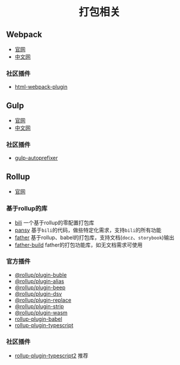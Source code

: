 <h1 align="center">
  打包相关
</h1>

## Webpack

- [官网](https://webpack.js.org)
- [中文网](https://www.webpackjs.com)

### 社区插件

* [html-webpack-plugin](https://github.com/jantimon/html-webpack-plugin)

## Gulp

- [官网](https://gulpjs.com)
- [中文网](https://www.gulpjs.com.cn)

### 社区插件

* [gulp-autoprefixer](https://github.com/sindresorhus/gulp-autoprefixer)

## Rollup

- [官网](https://rollupjs.org/guide/en/)

### 基于rollup的库

- [bili](https://github.com/egoist/bili) 一个基于rollup的零配置打包库
- [pansy](https://github.com/walrus-plus/pansy) 基于`bili`的代码，做些特定化需求，支持`bili`的所有功能
- [father](https://github.com/umijs/father) 基于rollup、babel的打包库，支持文档(`docz`、`storybook`)输出
- [father-build](https://github.com/umijs/father/tree/master/packages/father-build) father的打包功能库，如无文档需求可使用

### 官方插件

- [@rollup/plugin-buble](https://github.com/rollup/plugins/tree/master/packages/buble)
- [@rollup/plugin-alias](https://github.com/rollup/plugins/tree/master/packages/alias) 
- [@rollup/plugin-beep](https://github.com/rollup/plugins/tree/master/packages/beep) 
- [@rollup/plugin-dsv](https://github.com/rollup/plugins/tree/master/packages/dsv) 
- [@rollup/plugin-replace](https://github.com/rollup/plugins/tree/master/packages/replace) 
- [@rollup/plugin-strip](https://github.com/rollup/plugins/tree/master/packages/strip)
- [@rollup/plugin-wasm](https://github.com/rollup/plugins/tree/master/packages/wasm)
- [rollup-plugin-babel](https://github.com/rollup/rollup-plugin-babel)
- [rollup-plugin-typescript](https://github.com/rollup/rollup-plugin-typescript)

### 社区插件

- [rollup-plugin-typescript2](https://github.com/ezolenko/rollup-plugin-typescript2) 推荐
